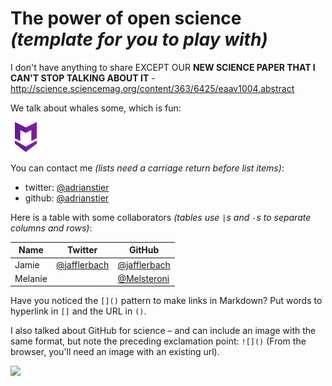 # The power of open science *(template for you to play with)*

I don't have anything to share EXCEPT OUR **NEW SCIENCE PAPER THAT I CAN'T STOP TALKING ABOUT IT** - http://science.sciencemag.org/content/363/6425/eaav1004.abstract

We talk about whales some, which is fun: 

![alt text](https://github.com/adam-p/markdown-here/raw/master/src/common/images/icon48.png "Logo Title Text 1")

You can contact me *(lists need a carriage return before list items)*: 

- twitter: [@adrianstier](https://twitter.com/adrianstier)
- github: [@adrianstier](https://github.com/adrianstier)








Here is a table with some collaborators *(tables use `|`s and `-`s to separate columns and rows)*:


Name | Twitter | GitHub
-----|---------|--------
Jamie | [@jafflerbach](https://twitter.com/jafflerbach) | [@jafflerbach](https://github.com/jafflerbach)
Melanie |  | [@Melsteroni](https://github.com/Melsteroni)

Have you noticed the `[]()` pattern to make links in Markdown? Put words to hyperlink in `[]` and the URL in `()`. 

I also talked about GitHub for science – and can include an image with the same format, but note the preceding exclamation point: `![]()` (From the browser, you'll need an image with an existing url). 

![](https://octodex.github.com/images/labtocat.png)

